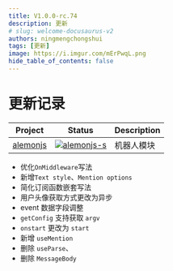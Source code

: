 ```yaml
---
title: V1.0.0-rc.74
description: 更新
# slug: welcome-docusaurus-v2
authors: ningmengchongshui
tags: [更新]
image: https://i.imgur.com/mErPwqL.png
hide_table_of_contents: false
---
```


# 更新记录

| Project    | Status                      | Description |
| ---------- | --------------------------- | ----------- |
| [alemonjs] | [![alemonjs-s]][alemonjs-p] | 机器人模块  |

[alemonjs]: https://github.com/alemonjs/core
[alemonjs-s]: https://img.shields.io/npm/v/alemonjs.svg
[alemonjs-p]: https://www.npmjs.com/package/alemonjs

- 优化`OnMiddleware`写法
- 新增`Text style`、`Mention options`
- 简化订阅函数嵌套写法
- 用户头像获取方式更改为异步
- event 数据字段调整
- `getConfig` 支持获取 `argv`
- `onstart` 更改为 `start`
- 新增 `useMention`
- 删除 `useParse`、
- 删除 `MessageBody`
